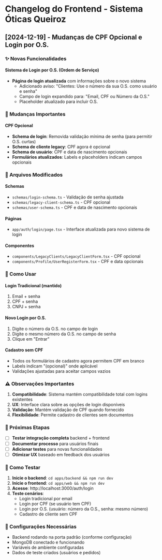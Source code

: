# Changelog do Frontend - Sistema Óticas Queiroz

## [2024-12-19] - Mudanças de CPF Opcional e Login por O.S.

### ✨ Novas Funcionalidades

#### Sistema de Login por O.S. (Ordem de Serviço)
- **Página de login atualizada** com informações sobre o novo sistema
  - Adicionado aviso: "Clientes: Use o número da sua O.S. como usuário e senha"
  - Campo de login expandido para: "Email, CPF ou Número da O.S."
  - Placeholder atualizado para incluir O.S.

### 🔄 Mudanças Importantes

#### CPF Opcional
- **Schema de login**: Removida validação mínima de senha (para permitir O.S. curtas)
- **Schema de cliente legacy**: CPF agora é opcional
- **Schema de usuário**: CPF e data de nascimento opcionais
- **Formulários atualizados**: Labels e placeholders indicam campos opcionais

### 📝 Arquivos Modificados

#### Schemas
- `schemas/login-schema.ts` - Validação de senha ajustada
- `schemas/legacy-client-schema.ts` - CPF opcional
- `schemas/user-schema.ts` - CPF e data de nascimento opcionais

#### Páginas
- `app/auth/login/page.tsx` - Interface atualizada para novo sistema de login

#### Componentes
- `components/LegacyClients/LegacyClientForm.tsx` - CPF opcional
- `components/Profile/UserRegisterForm.tsx` - CPF e data opcionais

### 🚀 Como Usar

#### Login Tradicional (mantido)
1. Email + senha
2. CPF + senha 
3. CNPJ + senha

#### Novo Login por O.S.
1. Digite o número da O.S. no campo de login
2. Digite o mesmo número da O.S. no campo de senha
3. Clique em "Entrar"

#### Cadastro sem CPF
- Todos os formulários de cadastro agora permitem CPF em branco
- Labels indicam "(opcional)" onde aplicável
- Validações ajustadas para aceitar campos vazios

### ⚠️ Observações Importantes

1. **Compatibilidade**: Sistema mantém compatibilidade total com logins existentes
2. **UX**: Interface clara sobre as opções de login disponíveis
3. **Validação**: Mantém validação de CPF quando fornecido
4. **Flexibilidade**: Permite cadastro de clientes sem documentos

### 🔄 Próximas Etapas

- [ ] **Testar integração completa** backend + frontend
- [ ] **Documentar processo** para usuários finais
- [ ] **Adicionar testes** para novas funcionalidades
- [ ] **Otimizar UX** baseado em feedback dos usuários

### 🧪 Como Testar

1. **Inicie o backend**: `cd apps/backend && npm run dev`
2. **Inicie o frontend**: `cd apps/web && npm run dev`
3. **Acesse**: http://localhost:3000/auth/login
4. **Teste cenários**:
   - Login tradicional por email
   - Login por CPF (se usuário tem CPF)
   - Login por O.S. (usuário: número da O.S., senha: mesmo número)
   - Cadastro de cliente sem CPF

### 🔧 Configurações Necessárias

- Backend rodando na porta padrão (conforme configuração)
- MongoDB conectado e funcionando
- Variáveis de ambiente configuradas
- Dados de teste criados (usuários e pedidos) 